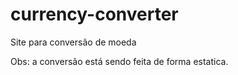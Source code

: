 # currency-converter
Site para conversão de moeda


Obs: a conversão está sendo feita de forma estatica.

